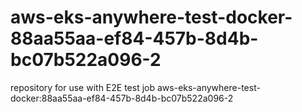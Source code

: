 # aws-eks-anywhere-test-docker-88aa55aa-ef84-457b-8d4b-bc07b522a096-2
repository for use with E2E test job aws-eks-anywhere-test-docker:88aa55aa-ef84-457b-8d4b-bc07b522a096-2
